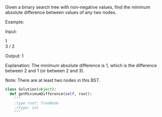 Given a binary search tree with non-negative values, find the minimum absolute difference between values of any two nodes.


Example:

Input:

   1
    \
     3
    /
   2

Output:
1

Explanation:
The minimum absolute difference is 1, which is the difference between 2 and 1 (or between 2 and 3).




Note:
There are at least two nodes in this BST.



```python
class Solution(object):
  def getMinimumDifference(self, root):
    """
    :type root: TreeNode
    :rtype: int
    """
```
